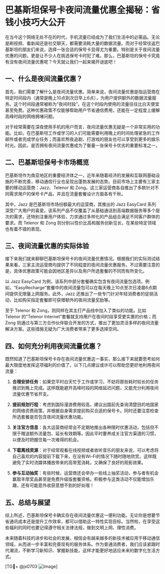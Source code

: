 # 巴基斯坦保号卡夜间流量优惠全揭秘：省钱小技巧大公开

在当今这个网络无处不在的时代，手机流量已经成为了我们生活中的必需品。无论是刷视频、看新闻还是社交聊天，都需要消耗大量的数据流量。而对于经常往返巴基斯坦的朋友们来说，选择一张合适的保号卡显得尤为重要。特别是关于夜间流量优惠的问题，更是让不少人在挑选保号卡时犯了难。那么，巴基斯坦的保号卡究竟有没有夜间流量优惠呢？今天就让我们一起来揭开谜底吧！

## 一、什么是夜间流量优惠？

首先，我们需要了解什么是夜间流量优惠。简单来说，夜间流量优惠是指运营商在特定时间段内（通常是晚上10点到次日早上6点），为用户提供额外的数据流量服务。这个时间段通常被称为“夜间时段”，在这个时段内使用的流量往往比白天便宜甚至免费。这种优惠政策不仅能够帮助用户节省通信费用，还能在一定程度上缓解高峰时段的网络拥堵问题。

对于经常需要在深夜使用手机的用户而言，夜间流量优惠无疑是一个非常实用的功能。比如，在巴基斯坦工作或学习的人们可能需要利用晚上的时间处理紧急的工作邮件或者完成学业任务；而喜欢熬夜追剧、打游戏的朋友也可以享受到更多的娱乐时光。因此，是否拥有夜间流量优惠成为了衡量一张保号卡优劣的重要标准之一。

## 二、巴基斯坦保号卡市场概览

巴基斯坦作为南亚地区的重要经济体之一，近年来随着经济的发展和互联网基础设施的不断完善，移动通信行业也呈现出蓬勃发展的态势。目前市场上主要有三家主要的移动运营商：Jazz、Telenor 和 Zong。这三家运营商各自推出了多款针对不同需求用户的保号卡产品，并且在流量套餐设计方面各有千秋。

其中，Jazz 是巴基斯坦市场份额最大的运营商，其推出的 Jazz EasyCard 系列深受广大用户的喜爱。该系列产品不仅覆盖了从基础通话到高端数据服务等多个层次的需求，还特别注重用户体验，力求通过多样化的产品组合满足不同客户群体的要求。而 Telenor 和 Zong 则分别以性价比高和服务创新见长，在某些特定领域也有着不错的表现。

## 三、夜间流量优惠的实际体验

接下来我们就来聊聊巴基斯坦保号卡的夜间流量优惠情况。根据我们的实际测试结果来看，三家主流运营商均提供了不同程度的夜间流量优惠服务。不过需要注意的是，具体优惠政策可能会因地区差异以及用户所选套餐的不同而有所变化。

以 Jazz EasyCard 为例，该系列中部分套餐确实包含有夜间流量包选项。例如，“EasyRecharge”套餐中的夜间流量包可以在每天晚上10点至次日凌晨6点期间提供无限量上网服务。此外，Jazz 还推出了一些专门针对年轻消费者的促销活动，比如购买指定套餐即可获赠额外的夜间流量奖励等。

至于 Telenor 和 Zong，则同样在其主打产品线中加入了类似的功能。比如 Telenor 的“Telenor Internet”套餐就支持用户在夜间时段享受更实惠的价格；而 Zong 则通过与第三方合作伙伴联合开发的方式，推出了更加灵活多样的夜间流量解决方案。这些措施无疑为广大消费者带来了更多选择空间。

## 四、如何充分利用夜间流量优惠？

既然知道了巴基斯坦保号卡存在夜间流量优惠这一事实，那么接下来就要思考如何最大限度地发挥这项福利的价值了。以下几点建议或许可以帮助您更好地利用夜间流量：

1. **合理安排任务**：如果您平时白天忙于工作或学习，不妨将那些耗时较长的任务推迟到晚上完成。这样既能避开高峰时段的网络延迟问题，又能充分利用夜间流量优惠节省开支。
   
2. **提前规划行程**：考虑到国际漫游费用较高，建议出国前先查询清楚目的地国家的网络资费政策，并根据自身需求提前购买合适的保号卡。同时还要注意检查所选套餐是否包含夜间流量优惠功能。

3. **关注官方信息**：各大运营商经常会不定期地推出各种限时优惠活动，包括但不限于赠送额外流量包、延长有效期等。因此平时要养成关注官方渠道的习惯，以便及时把握住每一次难得的机会。

4. **下载离线资源**：对于经常观看在线视频或者收听音乐的朋友来说，可以考虑将自己喜欢的内容提前下载下来，在没有Wi-Fi的情况下随时随地欣赏。这样既避免了实时流媒体播放带来的高带宽消耗，又确保了良好的观影效果。

5. **参与互动抽奖**：有些时候，运营商还会举办一些线上抽奖活动，参与者有机会赢取丰厚奖品甚至是免费升级版套餐资格。积极参与这类活动不仅能增加乐趣，还有可能意外收获意想不到的好处哦！

## 五、总结与展望

综上所述，巴基斯坦保号卡确实存在夜间流量优惠这一便利功能。无论你是想要节省通讯成本还是提升工作效率，都可以借助这一特性实现目标。当然啦，在享受这些福利的同时也要记得遵守相关法律法规，做到文明上网、理性消费。

未来随着科技的进步和社会的发展，相信会有越来越多的新技术被应用于移动通信领域，从而进一步丰富和完善现有的服务体系。作为普通消费者，我们应该紧跟时代潮流，不断学习新知识、掌握新技能，这样才能更好地适应未来的数字化生活方式。

[TG💪+ @jx0703 ![Image](https://github.com/user-attachments/assets/dbca1d08-cadb-493c-b0ec-ad6f7a83f270)]